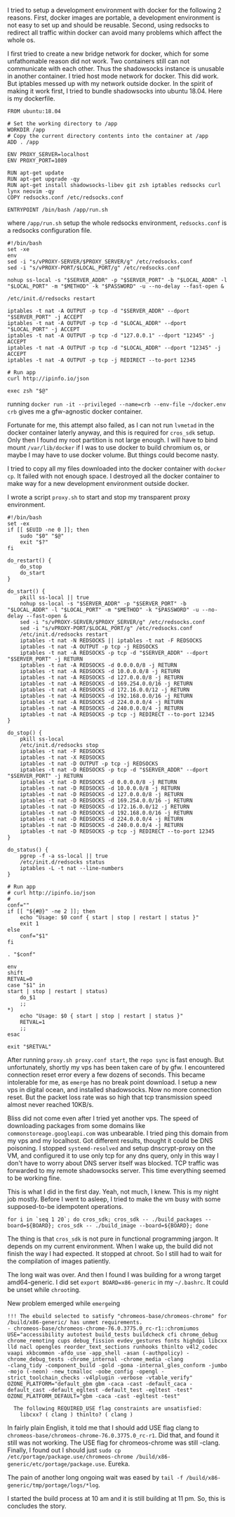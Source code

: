 I tried to setup a development environment with docker for the following 2 reasons. First, docker images are portable, a development environment is not easy to set up and should be reusable. Second, using redsocks to redirect all traffic within docker can avoid many problems which affect the whole os.

I first tried to create a new bridge network for docker, which for some unfathomable reason did not work. Two containers still can not communicate with each other. Thus the shadowsocks instance is unusable in another container. I tried host mode network for docker. This did work. But iptables messed up with my network outside docker. In the spirit of making it work first, I tried to bundle shadowsocks into ubuntu 18.04. Here is my dockerfile.

```
FROM ubuntu:18.04

# Set the working directory to /app
WORKDIR /app
# Copy the current directory contents into the container at /app
ADD . /app

ENV PROXY_SERVER=localhost
ENV PROXY_PORT=1089

RUN apt-get update
RUN apt-get upgrade -qy
RUN apt-get install shadowsocks-libev git zsh iptables redsocks curl lynx neovim -qy
COPY redsocks.conf /etc/redsocks.conf

ENTRYPOINT /bin/bash /app/run.sh
```

where `/app/run.sh` setup the whole redsocks environment, `redsocks.conf` is a redsocks configuration file.

```
#!/bin/bash
set -xe
env
sed -i "s/vPROXY-SERVER/$PROXY_SERVER/g" /etc/redsocks.conf
sed -i "s/vPROXY-PORT/$LOCAL_PORT/g" /etc/redsocks.conf

nohup ss-local -s "$SERVER_ADDR" -p "$SERVER_PORT" -b "$LOCAL_ADDR" -l "$LOCAL_PORT" -m "$METHOD" -k "$PASSWORD" -u --no-delay --fast-open &

/etc/init.d/redsocks restart

iptables -t nat -A OUTPUT -p tcp -d "$SERVER_ADDR" --dport "$SERVER_PORT" -j ACCEPT
iptables -t nat -A OUTPUT -p tcp -d "$LOCAL_ADDR" --dport "$LOCAL_PORT" -j ACCEPT
iptables -t nat -A OUTPUT -p tcp -d "127.0.0.1" --dport "12345" -j ACCEPT
iptables -t nat -A OUTPUT -p tcp -d "$LOCAL_ADDR" --dport "12345" -j ACCEPT
iptables -t nat -A OUTPUT -p tcp -j REDIRECT --to-port 12345

# Run app
curl http://ipinfo.io/json

exec zsh "$@"
```

running `docker run -it --privileged --name=crb --env-file ~/docker.env crb` gives me a gfw-agnostic docker container.

Fortunate for me, this attempt also failed, as I can not run `lvmetad` in the docker container laterly anyway, and this is required for `cros_sdk` setup. Only then I found my root partition is not large enough. I will have to bind mount `/var/lib/docker` if I was to use docker to build chromium os, or maybe I may have to use docker volume. But things could become nasty.

I tried to copy all my files downloaded into the docker container with `docker cp`. It failed with not enough space. I destroyed all the docker container to make way for a new development environment outside docker.

I wrote a script `proxy.sh` to start and stop my transparent proxy environment.

```
#!/bin/bash
set -ex
if [[ $EUID -ne 0 ]]; then
    sudo "$0" "$@"
    exit "$?"
fi

do_restart() {
    do_stop
    do_start
}

do_start() {
    pkill ss-local || true
    nohup ss-local -s "$SERVER_ADDR" -p "$SERVER_PORT" -b "$LOCAL_ADDR" -l "$LOCAL_PORT" -m "$METHOD" -k "$PASSWORD" -u --no-delay --fast-open &
    sed -i "s/vPROXY-SERVER/$PROXY_SERVER/g" /etc/redsocks.conf
    sed -i "s/vPROXY-PORT/$LOCAL_PORT/g" /etc/redsocks.conf
    /etc/init.d/redsocks restart
    iptables -t nat -N REDSOCKS || iptables -t nat -F REDSOCKS
    iptables -t nat -A OUTPUT -p tcp -j REDSOCKS
    iptables -t nat -A REDSOCKS -p tcp -d "$SERVER_ADDR" --dport "$SERVER_PORT" -j RETURN
    iptables -t nat -A REDSOCKS -d 0.0.0.0/8 -j RETURN
    iptables -t nat -A REDSOCKS -d 10.0.0.0/8 -j RETURN
    iptables -t nat -A REDSOCKS -d 127.0.0.0/8 -j RETURN
    iptables -t nat -A REDSOCKS -d 169.254.0.0/16 -j RETURN
    iptables -t nat -A REDSOCKS -d 172.16.0.0/12 -j RETURN
    iptables -t nat -A REDSOCKS -d 192.168.0.0/16 -j RETURN
    iptables -t nat -A REDSOCKS -d 224.0.0.0/4 -j RETURN
    iptables -t nat -A REDSOCKS -d 240.0.0.0/4 -j RETURN
    iptables -t nat -A REDSOCKS -p tcp -j REDIRECT --to-port 12345
}

do_stop() {
    pkill ss-local
    /etc/init.d/redsocks stop
    iptables -t nat -F REDSOCKS
    iptables -t nat -X REDSOCKS
    iptables -t nat -D OUTPUT -p tcp -j REDSOCKS
    iptables -t nat -D REDSOCKS -p tcp -d "$SERVER_ADDR" --dport "$SERVER_PORT" -j RETURN
    iptables -t nat -D REDSOCKS -d 0.0.0.0/8 -j RETURN
    iptables -t nat -D REDSOCKS -d 10.0.0.0/8 -j RETURN
    iptables -t nat -D REDSOCKS -d 127.0.0.0/8 -j RETURN
    iptables -t nat -D REDSOCKS -d 169.254.0.0/16 -j RETURN
    iptables -t nat -D REDSOCKS -d 172.16.0.0/12 -j RETURN
    iptables -t nat -D REDSOCKS -d 192.168.0.0/16 -j RETURN
    iptables -t nat -D REDSOCKS -d 224.0.0.0/4 -j RETURN
    iptables -t nat -D REDSOCKS -d 240.0.0.0/4 -j RETURN
    iptables -t nat -D REDSOCKS -p tcp -j REDIRECT --to-port 12345
}

do_status() {
    pgrep -f -a ss-local || true
    /etc/init.d/redsocks status
    iptables -L -t nat --line-numbers
}

# Run app
# curl http://ipinfo.io/json
#
conf=""
if [[ "${#@}" -ne 2 ]]; then
    echo "Usage: $0 conf { start | stop | restart | status }"
    exit 1
else
    conf="$1"
fi

. "$conf"

env
shift
RETVAL=0
case "$1" in
start | stop | restart | status)
    do_$1
    ;;
*)
    echo "Usage: $0 { start | stop | restart | status }"
    RETVAL=1
    ;;
esac

exit "$RETVAL"
```

After running `proxy.sh proxy.conf start`, the `repo sync` is fast enough. But unfortunately, shortly my vps has been taken care of by gfw. I encountered connection reset error every a few dozens of seconds. This became intolerable for me, as `emerge` has no break point download. I setup a new vps in digital ocean, and installed shadowsocks. Now no more connection reset. But the packet loss rate was so high that tcp transmission speed almost never reached 10KB/s.

Bliss did not come even after I tried yet another vps. The speed of downloading packages from some domains like `commonstoreage.googleapi.com` was unbearable. I tried ping this domain from my vps and my localhost. Got different results, thought it could be DNS poisoning. I stopped `systemd-resolved` and setup dnscrypt-proxy on the VM, and configured it to use only tcp for any dns query, only in this way I don't have to worry about DNS server itself was blocked. TCP traffic was forwarded to my remote shadowsocks server. This time everything seemed to be working fine.

This is what I did in the first day. Yeah, not much, I knew. This is my night job mostly. Before I went to asleep, I tried to make the vm busy with some supposed-to-be idempotent operations.

```
for i in `seq 1 20`; do cros_sdk; cros_sdk -- ./build_packages --board=${BOARD}; cros_sdk -- ./build_image --board=${BOARD}; done
```

The thing is that `cros_sdk` is not pure in functional programming jargon. It depends on my current environment. When I wake up, the build did not finish the way I had expected. It stopped at chroot. So I still had to wait for the compilation of images patiently.

The long wait was over. And then I found I was building for a wrong target amd64-generic. I did set `export BOARD=x86-generic` in my `~/.bashrc`. It could be unset while `chroot`ing.

New problem emerged while `emerge`ing

```
!!! The ebuild selected to satisfy "chromeos-base/chromeos-chrome" for /build/x86-generic/ has unmet requirements.
- chromeos-base/chromeos-chrome-76.0.3775.0_rc-r1::chromiumos USE="accessibility autotest build_tests buildcheck cfi chrome_debug chrome_remoting cups debug_fission evdev_gestures fonts highdpi libcxx lld nacl opengles reorder_text_sections runhooks thinlto v4l2_codec vaapi xkbcommon -afdo_use -app_shell -asan (-authpolicy) -chrome_debug_tests -chrome_internal -chrome_media -clang
-clang_tidy -component_build -gold -goma -internal_gles_conform -jumbo -mojo (-neon) -new_tcmalloc -oobe_config -opengl -strict_toolchain_checks -v4lplugin -verbose -vtable_verify" OZONE_PLATFORM="default_gbm gbm -caca -cast -default_caca -default_cast -default_egltest -default_test -egltest -test" OZONE_PLATFORM_DEFAULT="gbm -caca -cast -egltest -test"

  The following REQUIRED_USE flag constraints are unsatisfied:
    libcxx? ( clang ) thinlto? ( clang )
```

In fairly plain English, it told me that I should add USE flag clang to `chromeos-base/chromeos-chrome-76.0.3775.0_rc-r1`. Did that, and found it still was not working. The USE flag for chromeos-chrome was still -clang. Finally, I found out I should just `sudo cp /etc/portage/package.use/chromeos-chrome /build/x86-generic/etc/portage/package.use`. Eureka.

The pain of another long ongoing wait was eased by `tail -f /build/x86-generic/tmp/portage/logs/*log`.

I started the build process at 10 am and it is still building at 11 pm. So, this is concludes the story.

